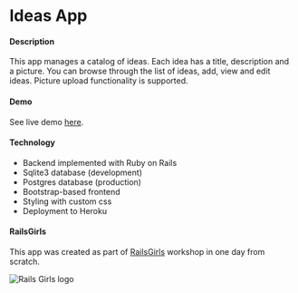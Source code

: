# Ideas App

#### Description

This app manages a catalog of ideas.
Each idea has a title, description and a picture.
You can browse through the list of ideas, add, view and edit ideas.
Picture upload functionality is supported.

#### Demo

See live demo [here](https://fierce-shelf-37548.herokuapp.com/ideas).

#### Technology

* Backend implemented with Ruby on Rails
* Sqlite3 database (development)
* Postgres database (production)
* Bootstrap-based frontend
* Styling with custom css
* Deployment to Heroku

#### RailsGirls

This app was created as part of [RailsGirls](http://www.railsgirls.com) workshop in one day from scratch.

![Rails Girls logo](http://www.railsgirls.com/images/railsgirls-sq.png)